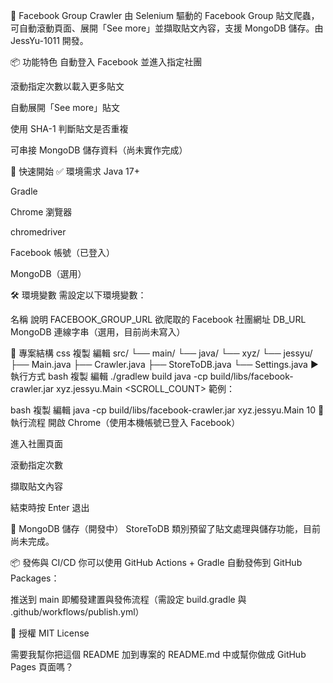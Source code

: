 📘 Facebook Group Crawler
由 Selenium 驅動的 Facebook Group 貼文爬蟲，可自動滾動頁面、展開「See more」並擷取貼文內容，支援 MongoDB 儲存。由 JessYu-1011 開發。

📦 功能特色
自動登入 Facebook 並進入指定社團

滾動指定次數以載入更多貼文

自動展開「See more」貼文

使用 SHA-1 判斷貼文是否重複

可串接 MongoDB 儲存資料（尚未實作完成）

🚀 快速開始
✅ 環境需求
Java 17+

Gradle

Chrome 瀏覽器

chromedriver

Facebook 帳號（已登入）

MongoDB（選用）

🛠 環境變數
需設定以下環境變數：

名稱	說明
FACEBOOK_GROUP_URL	欲爬取的 Facebook 社團網址
DB_URL	MongoDB 連線字串（選用，目前尚未寫入）

📁 專案結構
css
複製
編輯
src/
└── main/
└── java/
└── xyz/
└── jessyu/
├── Main.java
├── Crawler.java
├── StoreToDB.java
└── Settings.java
▶️ 執行方式
bash
複製
編輯
./gradlew build
java -cp build/libs/facebook-crawler.jar xyz.jessyu.Main <SCROLL_COUNT>
範例：

bash
複製
編輯
java -cp build/libs/facebook-crawler.jar xyz.jessyu.Main 10
🧪 執行流程
開啟 Chrome（使用本機帳號已登入 Facebook）

進入社團頁面

滾動指定次數

擷取貼文內容

結束時按 Enter 退出

💾 MongoDB 儲存（開發中）
StoreToDB 類別預留了貼文處理與儲存功能，目前尚未完成。

📦 發佈與 CI/CD
你可以使用 GitHub Actions + Gradle 自動發佈到 GitHub Packages：

推送到 main 即觸發建置與發佈流程（需設定 build.gradle 與 .github/workflows/publish.yml）

📝 授權
MIT License

需要我幫你把這個 README 加到專案的 README.md 中或幫你做成 GitHub Pages 頁面嗎？









